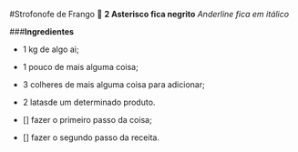 

#Strofonofe de Frango :chicken:
**2 Asterisco fica negrito**
_Anderline fica em itálico_

###**Ingredientes**
 - 1 kg de algo ai;
 - 1 pouco de mais alguma coisa;
 - 3 colheres de mais alguma coisa para adicionar;
 - 2 latasde um determinado produto.

  - [] fazer o primeiro passo da coisa;
  - [] fazer o segundo passo da receita.